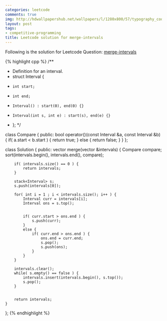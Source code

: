 ```yaml
---
categories: leetcode
comments: true
img: http://hdwallpapershub.net/wallpapers/l/1280x800/57/typography_code_javascript_black_background_programmer_syntax_1280x800_56614.jpg
layout: post
tags:
- competitive-programming
title: Leetcode solution for merge-intervals
---
```


Following is the solution for Leetcode Question: [merge-intervals](https://leetcode.com/problems/merge-intervals/)

{% highlight cpp %}
/**
 * Definition for an interval.
 * struct Interval {
 *     int start;
 *     int end;
 *     Interval() : start(0), end(0) {}
 *     Interval(int s, int e) : start(s), end(e) {}
 * };
 */

class Compare {
        public:
            bool operator()(const Interval &a, const Interval &b) {
                if( a.start < b.start ) {
                    return true;
                }
                else {
                    return false;
                }
            }
};


class Solution {
public:
    vector<Interval> merge(vector<Interval> &intervals) {
        Compare compare;
        sort(intervals.begin(), intervals.end(), compare);
        
        if( intervals.size() == 0 ) {
            return intervals;
        }
        
        stack<Interval> s;
        s.push(intervals[0]);
        
        for( int i = 1 ; i < intervals.size(); i++ ) {
            Interval curr = intervals[i];
            Interval ons = s.top();
            
            
            if( curr.start > ons.end ) {
                s.push(curr);
            }
            else {
                if( curr.end > ons.end ) {
                    ons.end = curr.end;
                    s.pop();
                    s.push(ons);
                }
            }
        }
        
        intervals.clear();
        while( s.empty() == false ) {
            intervals.insert(intervals.begin(), s.top());
            s.pop();
        }
        
        
        return intervals;
    }
};
{% endhighlight %}